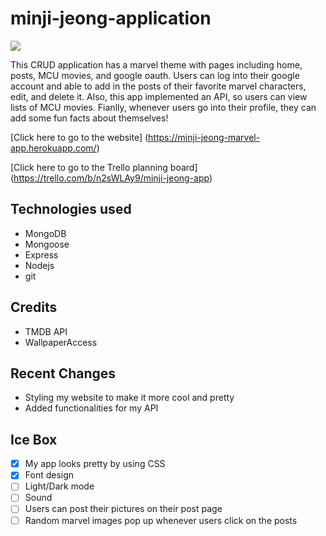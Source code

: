 # minji-jeong-application

![](images/main/my-app-minji.png)


This CRUD application has a marvel theme with pages including home, posts, MCU movies, and google oauth. Users can log into their google account and able to add in the posts of their favorite marvel characters, edit, and delete it. Also, this app implemented an API, so users can view lists of MCU movies. Fianlly, whenever users go into their profile, they can add some fun facts about themselves!


[Click here to go to the website] (https://minji-jeong-marvel-app.herokuapp.com/)

[Click here to go to the Trello planning board] (https://trello.com/b/n2sWLAy9/minji-jeong-app)

## Technologies used

* MongoDB
* Mongoose
* Express
* Nodejs
* git

## Credits
* TMDB API
* WallpaperAccess

## Recent Changes

* Styling my website to make it more cool and pretty
* Added functionalities for my API

## Ice Box

- [x] My app looks pretty by using CSS
- [x] Font design
- [ ] Light/Dark mode
- [ ] Sound
- [ ] Users can post their pictures on their post page
- [ ] Random marvel images pop up whenever users click on the posts
